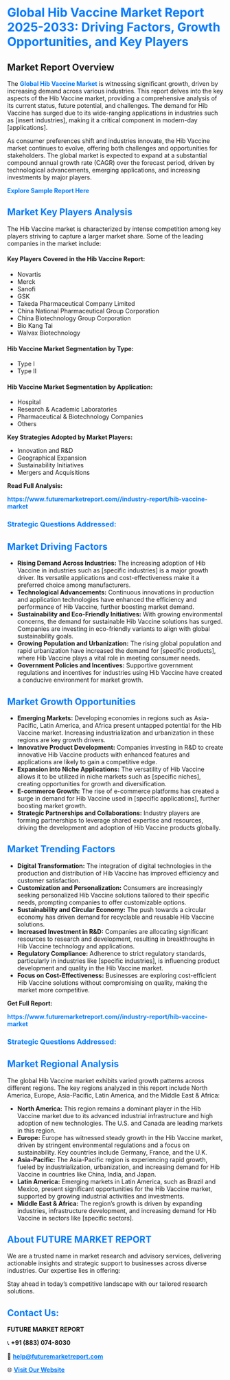 <h1 style="color: #007BFF;">Global Hib Vaccine Market Report 2025-2033: Driving Factors, Growth Opportunities, and Key Players</h1>

<section id="overview">
<h2>Market Report Overview</h2>
<p>The <a href="https://www.futuremarketreport.com//industry-report/hib-vaccine-market" style="color: #007BFF; text-decoration: none;"><strong>Global Hib Vaccine Market</strong></a> is witnessing significant growth, driven by increasing demand across various industries. This report delves into the key aspects of the Hib Vaccine market, providing a comprehensive analysis of its current status, future potential, and challenges. The demand for Hib Vaccine has surged due to its wide-ranging applications in industries such as [insert industries], making it a critical component in modern-day [applications].</p>
<p>As consumer preferences shift and industries innovate, the Hib Vaccine market continues to evolve, offering both challenges and opportunities for stakeholders. The global market is expected to expand at a substantial compound annual growth rate (CAGR) over the forecast period, driven by technological advancements, emerging applications, and increasing investments by major players.</p>
</section>

<section id="overview">
<p><a href="https://www.futuremarketreport.com//request-sample/reportId=89028" style="color: #007BFF; text-decoration: none;"><strong>Explore Sample Report Here</strong></a></p>
</section>

<section id="key-players">
<h2 style="color: #007BFF;">Market Key Players Analysis</h2>
<p>The Hib Vaccine market is characterized by intense competition among key players striving to capture a larger market share. Some of the leading companies in the market include:</p>
<h4>Key Players Covered in the Hib Vaccine Report:</h4>
<ul><li>Novartis</li><li>Merck</li><li>Sanofi</li><li>GSK</li><li>Takeda Pharmaceutical Company Limited</li><li>China National Pharmaceutical Group Corporation</li><li>China Biotechnology Group Corporation</li><li>Bio Kang Tai</li><li>Walvax Biotechnology</li></ul>
<h4>Hib Vaccine Market Segmentation by Type:</h4>
<ul><li>Type I</li><li>Type II</li></ul>

<h4>Hib Vaccine Market Segmentation by Application:</h4>
<ul><li>Hospital</li><li>Research &amp; Academic Laboratories</li><li>Pharmaceutical &amp; Biotechnology Companies</li><li>Others</li></ul>
<p><strong>Key Strategies Adopted by Market Players:</strong></p>
<ul>
<li>Innovation and R&D</li>
<li>Geographical Expansion</li>
<li>Sustainability Initiatives</li>
<li>Mergers and Acquisitions</li>
</ul>
</section>

<section>
<p><strong>Read Full Analysis: </strong></p><a href="https://www.futuremarketreport.com//industry-report/hib-vaccine-market" style="color: #007BFF; text-decoration: none;"><strong>https://www.futuremarketreport.com//industry-report/hib-vaccine-market</strong></a>
<h3 style="color: #007BFF;">Strategic Questions Addressed:</h3>
</section>

<section id="driving-factors">
<h2 style="color: #007BFF;">Market Driving Factors</h2>
<ul>
<li><strong>Rising Demand Across Industries:</strong> The increasing adoption of Hib Vaccine in industries such as [specific industries] is a major growth driver. Its versatile applications and cost-effectiveness make it a preferred choice among manufacturers.</li>
<li><strong>Technological Advancements:</strong> Continuous innovations in production and application technologies have enhanced the efficiency and performance of Hib Vaccine, further boosting market demand.</li>
<li><strong>Sustainability and Eco-Friendly Initiatives:</strong> With growing environmental concerns, the demand for sustainable Hib Vaccine solutions has surged. Companies are investing in eco-friendly variants to align with global sustainability goals.</li>
<li><strong>Growing Population and Urbanization:</strong> The rising global population and rapid urbanization have increased the demand for [specific products], where Hib Vaccine plays a vital role in meeting consumer needs.</li>
<li><strong>Government Policies and Incentives:</strong> Supportive government regulations and incentives for industries using Hib Vaccine have created a conducive environment for market growth.</li>
</ul>
</section>

<section id="growth-opportunities">
<h2 style="color: #007BFF;">Market Growth Opportunities</h2>
<ul>
<li><strong>Emerging Markets:</strong> Developing economies in regions such as Asia-Pacific, Latin America, and Africa present untapped potential for the Hib Vaccine market. Increasing industrialization and urbanization in these regions are key growth drivers.</li>
<li><strong>Innovative Product Development:</strong> Companies investing in R&D to create innovative Hib Vaccine products with enhanced features and applications are likely to gain a competitive edge.</li>
<li><strong>Expansion into Niche Applications:</strong> The versatility of Hib Vaccine allows it to be utilized in niche markets such as [specific niches], creating opportunities for growth and diversification.</li>
<li><strong>E-commerce Growth:</strong> The rise of e-commerce platforms has created a surge in demand for Hib Vaccine used in [specific applications], further boosting market growth.</li>
<li><strong>Strategic Partnerships and Collaborations:</strong> Industry players are forming partnerships to leverage shared expertise and resources, driving the development and adoption of Hib Vaccine products globally.</li>
</ul>
</section>

<section id="trending-factors">
<h2 style="color: #007BFF;">Market Trending Factors</h2>
<ul>
<li><strong>Digital Transformation:</strong> The integration of digital technologies in the production and distribution of Hib Vaccine has improved efficiency and customer satisfaction.</li>
<li><strong>Customization and Personalization:</strong> Consumers are increasingly seeking personalized Hib Vaccine solutions tailored to their specific needs, prompting companies to offer customizable options.</li>
<li><strong>Sustainability and Circular Economy:</strong> The push towards a circular economy has driven demand for recyclable and reusable Hib Vaccine solutions.</li>
<li><strong>Increased Investment in R&D:</strong> Companies are allocating significant resources to research and development, resulting in breakthroughs in Hib Vaccine technology and applications.</li>
<li><strong>Regulatory Compliance:</strong> Adherence to strict regulatory standards, particularly in industries like [specific industries], is influencing product development and quality in the Hib Vaccine market.</li>
<li><strong>Focus on Cost-Effectiveness:</strong> Businesses are exploring cost-efficient Hib Vaccine solutions without compromising on quality, making the market more competitive.</li>
</ul>
</section>

<section>
<p><strong>Get Full Report: </strong></p><a href="https://www.futuremarketreport.com//industry-report/hib-vaccine-market" style="color: #007BFF; text-decoration: none;"><strong>https://www.futuremarketreport.com//industry-report/hib-vaccine-market</strong></a>
<h3 style="color: #007BFF;">Strategic Questions Addressed:</h3>
</section>


<section id="regional-analysis">
<h2 style="color: #007BFF;">Market Regional Analysis</h2>
<p>The global Hib Vaccine market exhibits varied growth patterns across different regions. The key regions analyzed in this report include North America, Europe, Asia-Pacific, Latin America, and the Middle East & Africa:</p>
<ul>
<li><strong>North America:</strong> This region remains a dominant player in the Hib Vaccine market due to its advanced industrial infrastructure and high adoption of new technologies. The U.S. and Canada are leading markets in this region.</li>
<li><strong>Europe:</strong> Europe has witnessed steady growth in the Hib Vaccine market, driven by stringent environmental regulations and a focus on sustainability. Key countries include Germany, France, and the U.K.</li>
<li><strong>Asia-Pacific:</strong> The Asia-Pacific region is experiencing rapid growth, fueled by industrialization, urbanization, and increasing demand for Hib Vaccine in countries like China, India, and Japan.</li>
<li><strong>Latin America:</strong> Emerging markets in Latin America, such as Brazil and Mexico, present significant opportunities for the Hib Vaccine market, supported by growing industrial activities and investments.</li>
<li><strong>Middle East & Africa:</strong> The region’s growth is driven by expanding industries, infrastructure development, and increasing demand for Hib Vaccine in sectors like [specific sectors].</li>
</ul>
</section>

<footer>
<h2 style="color: #007BFF;">About FUTURE MARKET REPORT</h2>
<p>We are a trusted name in market research and advisory services, delivering actionable insights and strategic support to businesses across diverse industries. Our expertise lies in offering:</p>

<p>Stay ahead in today’s competitive landscape with our tailored research solutions.</p>

<h2 style="color: #007BFF;">Contact Us:</h2>
<p><strong>FUTURE MARKET REPORT</strong></p>
<p>📞 <strong>+91 (883) 074-8030</strong></p>
<p>📧 <strong><a href="mailto:help@futuremarketreport.com" style="color: #007BFF;">help@futuremarketreport.com</a></strong></p>
<p>🌐 <strong><a href="https://www.futuremarketreport.com/" style="color: #007BFF;">Visit Our Website</a></strong></p>
</footer>